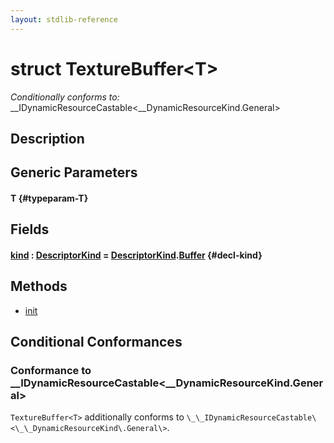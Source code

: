 ```yaml
---
layout: stdlib-reference
---
```


# struct TextureBuffer\<T\>

*Conditionally conforms to:* \_\_IDynamicResourceCastable\<\_\_DynamicResourceKind\.General\>

## Description



## Generic Parameters

#### T {#typeparam-T}

## Fields

#### [kind](/stdlib-reference/types/texturebuffer-07/kind) : [DescriptorKind](/stdlib-reference/types/descriptorkind-0a/index) = [DescriptorKind](/stdlib-reference/types/descriptorkind-0a/index)\.[Buffer](/stdlib-reference/types/descriptorkind-0a/index#decl-Buffer) {#decl-kind}

## Methods

* [init](/stdlib-reference/types/texturebuffer-07/init)

## Conditional Conformances

### Conformance to \_\_IDynamicResourceCastable\<\_\_DynamicResourceKind\.General\>
`TextureBuffer<T>` additionally conforms to `\_\_IDynamicResourceCastable\<\_\_DynamicResourceKind\.General\>`.
